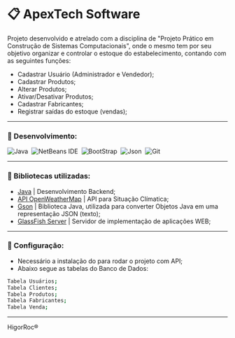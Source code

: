 # :clipboard: ApexTech Software

Projeto desenvolvido e atrelado com a disciplina de "Projeto Prático em Construção de Sistemas Computacionais", onde o mesmo tem por seu objetivo organizar e controlar o estoque do estabelecimento, contando com as seguintes funções:

- Cadastrar Usuário (Administrador e Vendedor);
- Cadastrar Produtos;
- Alterar Produtos;
- Ativar/Desativar Produtos;
- Cadastrar Fabricantes;
- Registrar saídas do estoque (vendas);

---

### :link: Desenvolvimento: 
![Java](https://img.shields.io/badge/-Java-05122A?&logo=Java&logoColor=FFFFFF)&nbsp;
![NetBeans IDE](https://img.shields.io/badge/-NetBeans%20IDE-05122A?&logo=Apache%20NetBeans%20IDE&logoColor=FFFFFF)&nbsp; 
![BootStrap](https://img.shields.io/badge/-BootStrap-05122A?&logo=BootStrap&logoColor=FFFFFF)&nbsp;
![Json](https://img.shields.io/badge/-Json-05122A?&logo=Json&logoColor=FFFFFF)&nbsp;
![Git](https://img.shields.io/badge/-Git-05122A?&logo=git&logoColor=FFFFFF)&nbsp;

---

### :link: Bibliotecas utilizadas:
- [Java](https://www.java.com/pt-BR/) | Desenvolvimento Backend;
- [API OpenWeatherMap](https://openweathermap.org/) | API para Situação Clímatica;
- [Gson](https://github.com/google/gson) | Biblioteca Java, utilizada para converter Objetos Java em uma representação JSON (texto);
- [GlassFish Server](https://javaee.github.io/glassfish/download) | Servidor de implementação de aplicações WEB;

---

### :link: Configuração:
- Necessário a instalação do para rodar o projeto com API;
- Abaixo segue as tabelas do Banco de Dados:
```sh
Tabela Usuários;
Tabela Clientes;
Tabela Produtos;
Tabela Fabricantes;
Tabela Venda;
```
---

HigorRoc® 
